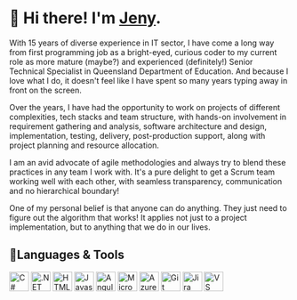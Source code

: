 # 👋 Hi there! I'm [Jeny](https://www.linkedin.com/in/jamatya/).

With 15 years of diverse experience in IT sector, I have come a long way from first programming job as a bright-eyed, curious coder to my current role as more mature (maybe?) and experienced (definitely!) Senior Technical Specialist in Queensland Department of Education. And because I love what I do, it doesn't feel like I have spent so many years typing away in front on the screen. 

Over the years, I have had the opportunity to work on projects of different complexities, tech stacks and team structure, with hands-on involvement in requirement gathering and analysis, software architecture and design, implementation, testing, delivery, post-production support, along with project planning and resource allocation. 

I am an avid advocate of agile methodologies and always try to blend these practices in any team I work with. It's a pure delight to get a Scrum team working well with each other, with seamless transparency, communication and no hierarchical boundary!

One of my personal belief is that anyone can do anything. They just need to figure out the algorithm that works! It applies not just to a project implementation, but to anything that we do in our lives.

## 🔭Languages & Tools
<p>  
  <img src="https://cdn.jsdelivr.net/gh/devicons/devicon/icons/csharp/csharp-original.svg" alt="C#" width="35" height="35" />  
  <img src="https://cdn.jsdelivr.net/gh/devicons/devicon/icons/dotnetcore/dotnetcore-plain.svg" alt=".NET Core" width="35" height="35" />   
  <img src="https://cdn.jsdelivr.net/gh/devicons/devicon/icons/html5/html5-plain-wordmark.svg" alt="HTML5" width="35" height="35" />          
  <img src="https://cdn.jsdelivr.net/gh/devicons/devicon/icons/javascript/javascript-original.svg" alt="Javascript" width="35" height="35" />            
  <img src="https://cdn.jsdelivr.net/gh/devicons/devicon/icons/angularjs/angularjs-original.svg" alt="Angular" width="35" height="35" />    
  <img src="https://cdn.jsdelivr.net/gh/devicons/devicon/icons/microsoftsqlserver/microsoftsqlserver-plain-wordmark.svg" alt="Microsoft SQL Server" width="35" height="35" />    
  <img src="https://cdn.jsdelivr.net/gh/devicons/devicon/icons/azure/azure-original.svg" alt="Azure" width="35" height="35" /> 
  <img src="https://cdn.jsdelivr.net/gh/devicons/devicon/icons/git/git-original.svg" alt="Git" width="35" height="35" />    
  <img src="https://cdn.jsdelivr.net/gh/devicons/devicon/icons/jira/jira-original-wordmark.svg" alt="Jira" width="35" height="35" />
  <img src="https://cdn.jsdelivr.net/gh/devicons/devicon/icons/vscode/vscode-original.svg" alt="VS Code" width="35" height="35" />
          
                
          
          
</p>

<!--
**jamatya/jamatya** is a ✨ _special_ ✨ repository because its `README.md` (this file) appears on your GitHub profile.

Here are some ideas to get you started:

- 🔭 I’m currently working on ...
- 🌱 I’m currently learning ...
- 👯 I’m looking to collaborate on ...
- 🤔 I’m looking for help with ...
- 💬 Ask me about ...
- 📫 How to reach me: ...
- 😄 Pronouns: ...
- ⚡ Fun fact: ...
-->
